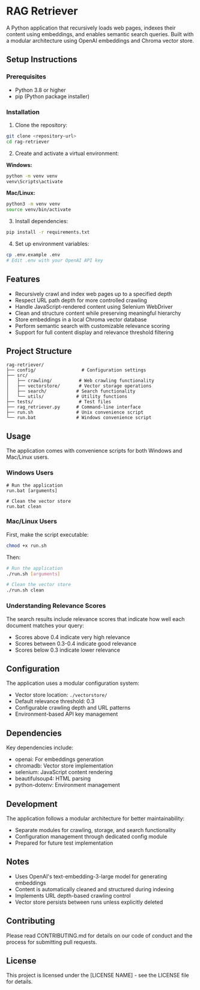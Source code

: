 # RAG Retriever

A Python application that recursively loads web pages, indexes their content using embeddings, and enables semantic search queries. Built with a modular architecture using OpenAI embeddings and Chroma vector store.

## Setup Instructions

### Prerequisites

- Python 3.8 or higher
- pip (Python package installer)

### Installation

1. Clone the repository:

```bash
git clone <repository-url>
cd rag-retriever
```

2. Create and activate a virtual environment:

**Windows:**

```bash
python -m venv venv
venv\Scripts\activate
```

**Mac/Linux:**

```bash
python3 -m venv venv
source venv/bin/activate
```

3. Install dependencies:

```bash
pip install -r requirements.txt
```

4. Set up environment variables:

```bash
cp .env.example .env
# Edit .env with your OpenAI API key
```

## Features

- Recursively crawl and index web pages up to a specified depth
- Respect URL path depth for more controlled crawling
- Handle JavaScript-rendered content using Selenium WebDriver
- Clean and structure content while preserving meaningful hierarchy
- Store embeddings in a local Chroma vector database
- Perform semantic search with customizable relevance scoring
- Support for full content display and relevance threshold filtering

## Project Structure

```
rag-retriever/
├── config/                 # Configuration settings
├── src/
│   ├── crawling/          # Web crawling functionality
│   ├── vectorstore/       # Vector storage operations
│   ├── search/           # Search functionality
│   └── utils/            # Utility functions
├── tests/                 # Test files
├── rag_retriever.py      # Command-line interface
├── run.sh                # Unix convenience script
└── run.bat               # Windows convenience script
```

## Usage

The application comes with convenience scripts for both Windows and Mac/Linux users.

### Windows Users

```batch
# Run the application
run.bat [arguments]

# Clean the vector store
run.bat clean
```

### Mac/Linux Users

First, make the script executable:

```bash
chmod +x run.sh
```

Then:

```bash
# Run the application
./run.sh [arguments]

# Clean the vector store
./run.sh clean
```

### Understanding Relevance Scores

The search results include relevance scores that indicate how well each document matches your query:

- Scores above 0.4 indicate very high relevance
- Scores between 0.3-0.4 indicate good relevance
- Scores below 0.3 indicate lower relevance

## Configuration

The application uses a modular configuration system:

- Vector store location: `./vectorstore/`
- Default relevance threshold: 0.3
- Configurable crawling depth and URL patterns
- Environment-based API key management

## Dependencies

Key dependencies include:

- openai: For embeddings generation
- chromadb: Vector store implementation
- selenium: JavaScript content rendering
- beautifulsoup4: HTML parsing
- python-dotenv: Environment management

## Development

The application follows a modular architecture for better maintainability:

- Separate modules for crawling, storage, and search functionality
- Configuration management through dedicated config module
- Prepared for future test implementation

## Notes

- Uses OpenAI's text-embedding-3-large model for generating embeddings
- Content is automatically cleaned and structured during indexing
- Implements URL depth-based crawling control
- Vector store persists between runs unless explicitly deleted

## Contributing

Please read CONTRIBUTING.md for details on our code of conduct and the process for submitting pull requests.

## License

This project is licensed under the [LICENSE NAME] - see the LICENSE file for details.
